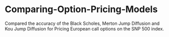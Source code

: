 # Comparing-Option-Pricing-Models
Compared the accuracy of the Black Scholes, Merton Jump Diffusion and Kou Jump Diffusion for Pricing European call options on the SNP 500 index.
